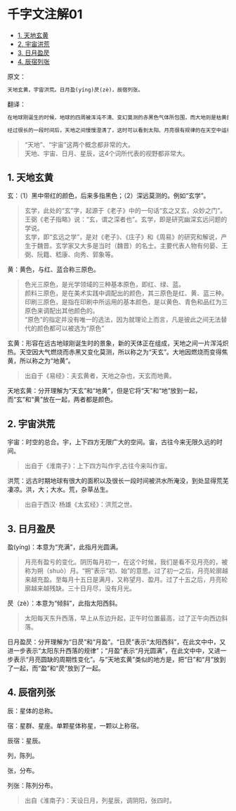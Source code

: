 # 千字文注解01

<!-- TOC -->

- [1. 天地玄黄](#1-%E5%A4%A9%E5%9C%B0%E7%8E%84%E9%BB%84)
- [2. 宇宙洪荒](#2-%E5%AE%87%E5%AE%99%E6%B4%AA%E8%8D%92)
- [3. 日月盈昃](#3-%E6%97%A5%E6%9C%88%E7%9B%88%E6%98%83)
- [4. 辰宿列张](#4-%E8%BE%B0%E5%AE%BF%E5%88%97%E5%BC%A0)

<!-- /TOC -->

原文：

```txt
天地玄黄，宇宙洪荒。日月盈(yíng)昃(zè)，辰宿列张。
```

翻译：

```txt
在地球刚诞生的时候，地球的四周被浑沌不清、变幻莫测的赤黑色气体所包围，而大地则是枯黄的一片。到处都是大水，举目所见一片荒凉。

经过很长的一段时间后，天地之间慢慢澄清了，这时可以看到太阳、月亮很有规律的在天空中运行着，日出日落，月圆月缺。在无边无际的天空中布满了大大小小的星星。
```

> “天地”、“宇宙”这两个概念都非常的大。  
> 天地、宇宙、日月、星辰，这4个词所代表的视野都非常大。

## 1. 天地玄黄

玄：（1）黑中带红的颜色，后来多指黑色；（2）深远莫测的。例如“玄学”。

> 玄学，此处的“玄”字，起源于《老子》中的一句话“玄之又玄，众妙之门”。  
> 王弼《老子指略》说：“玄，谓之深者也”。玄学，即是研究幽深玄远问题的学说。  
> 玄学，即“玄远之学”，是对《老子》、《庄子》和《周易》的研究和解说，产生于魏晋。玄学家又大多是当时（魏晋）的名士。主要代表人物有何晏、王弼、阮籍、嵇康、向秀、郭象等。

黄：黄色，与红、蓝合称三原色。

> 色光三原色，是光学领域的三种基本原色，即红、绿、蓝。  
> 颜料三原色，是在美术实践中调配出的颜色，其三原色是红、黄、蓝三种。  
> 印刷三原色，是指在印刷中所运用的基本颜色，是以黄色、青色和品红为三原色来调配出其他颜色的。  
> “原色”的指定并没有唯一的选法，因为就理论上而言，凡是彼此之间无法替代的颜色都可以被选为“原色”

玄黄：形容在远古地球刚诞生时的景象，新的天体正在组成，天地之间一片浑沌炽热。天空因大气燃烧而赤黑又变化莫测，所以称之为“天玄”。大地因燃烧而变得焦黄，所以称之为“地黄”。

> 出自于《易经》：夫玄黄者，天地之杂也，天玄而地黄。

天地玄黄：分开理解为“天玄”和“地黄”，但是它将“天”和“地”放到一起，而“玄”和“黄”放在一起，两者都是颜色。

## 2. 宇宙洪荒

宇宙：时空的总合。宇，上下四方无限广大的空间。宙，古往今来无限久远的时间。

> 出自于《淮南子》：上下四方叫作宇,古往今来叫作宙。

洪荒：远古时期地球有很大的面积以及很长一段时间被洪水所淹没，到处显得荒芜凄凉。洪，大；大水。荒，杂草丛生。

> 出自于西汉· 杨雄《太玄经》：洪荒之世。

## 3. 日月盈昃

盈(yíng)：本意为“充满”，此指月光圆满。

> 月亮有盈亏的变化。阴历每月初一，在这个时候，我们是看不见月亮的，被称为朔（shuò）月。“朔”表示“初、始”的意思。过了初一之后，月亮轮廓越来越充盈。至每月十五日是满月，又称望月、盈月。过了十五之后，月亮轮廓越来越残缺。三十日月尽，没有月光。

昃（zè）：本意为“倾斜”，此指太阳西斜。

> 太阳每天东升西落，早上从东边升起，正午时位置最高，过了正午向西边斜落。

日月盈昃：分开理解为“日昃”和“月盈”。“日昃”表示“太阳西斜”，在此文中中，又进一步表示“太阳东升西落的规律”；“月盈”表示“月光圆满”，在此文中中，又进一步表示“月亮圆缺的周期性变化”。与“天地玄黄”类似的地方是，把“日”和“月”放到了一起，而“盈”和“昃”放到了一起。

## 4. 辰宿列张

辰：星体的总称。

宿：星群、星座。单颗星体称星，一颗以上称宿。

辰宿：星辰。

列，陈列。

张，分布。

列张：陈列分布。

> 出自《淮南子》：天设日月，列星辰，调阴阳，张四时。
